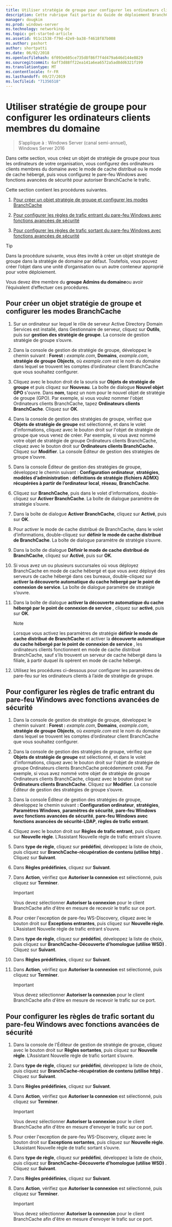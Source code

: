 ```yaml
---
title: Utiliser stratégie de groupe pour configurer les ordinateurs clients membres du domaine
description: Cette rubrique fait partie du Guide de déploiement BranchCache pour Windows Server 2016, qui montre comment déployer BranchCache en mode de cache distribué et hébergé pour optimiser l’utilisation de la bande passante WAN dans les filiales.
manager: dougkim
ms.prod: windows-server
ms.technology: networking-bc
ms.topic: get-started-article
ms.assetid: 911c1538-f79d-42e9-ba38-f4618f87b008
ms.author: pashort
author: shortpatti
ms.date: 06/02/2018
ms.openlocfilehash: 6f093e605ce735d8f86f7f4d479a646d144e8829
ms.sourcegitcommit: 6aff3d88ff22ea141a6ea6572a5ad8dd6321f199
ms.translationtype: MT
ms.contentlocale: fr-FR
ms.lasthandoff: 09/27/2019
ms.locfileid: "71356518"
---
```

# <a name="use-group-policy-to-configure-domain-member-client-computers"></a>Utiliser stratégie de groupe pour configurer les ordinateurs clients membres du domaine

>S’applique à : Windows Server (canal semi-annuel), Windows Server 2016

Dans cette section, vous créez un objet de stratégie de groupe pour tous les ordinateurs de votre organisation, vous configurez des ordinateurs clients membres du domaine avec le mode de cache distribué ou le mode de cache hébergé, puis vous configurez le pare-feu Windows avec fonctions avancées de sécurité pour autoriser BranchCache le trafic.  
  
Cette section contient les procédures suivantes.  
  
1.  [Pour créer un objet stratégie de groupe et configurer les modes BranchCache](#bkmk_gp)  
  
2.  [Pour configurer les règles de trafic entrant du pare-feu Windows avec fonctions avancées de sécurité](#bkmk_inbound)  
  
3.  [Pour configurer les règles de trafic sortant du pare-feu Windows avec fonctions avancées de sécurité](#bkmk_outbound)  
  
> [!TIP]  
> Dans la procédure suivante, vous êtes invité à créer un objet stratégie de groupe dans la stratégie de domaine par défaut. Toutefois, vous pouvez créer l’objet dans une unité d’organisation ou un autre conteneur approprié pour votre déploiement.  
  
Vous devez être membre du **groupe Admins du domaine**ou avoir l’équivalent d’effectuer ces procédures.  
  
## <a name="bkmk_gp"></a>Pour créer un objet stratégie de groupe et configurer les modes BranchCache  
  
1.  Sur un ordinateur sur lequel le rôle de serveur Active Directory Domain Services est installé, dans Gestionnaire de serveur, cliquez sur **Outils**, puis sur **gestion des stratégie de groupe**. La console de gestion stratégie de groupe s’ouvre.  
  
2.  Dans la console de gestion de stratégie de groupe, développez le chemin suivant : **Forest :** *example.com*, **Domains**, *example.com*, **stratégie de groupe Objects**, où *example.com* est le nom du domaine dans lequel se trouvent les comptes d’ordinateur client BranchCache que vous souhaitez configurer.  
  
3.  Cliquez avec le bouton droit de la souris sur **Objets de stratégie de groupe** et puis cliquez sur **Nouveau**. La boîte de dialogue **Nouvel objet GPO** s'ouvre. Dans **nom**, tapez un nom pour le nouvel objet de stratégie de groupe (GPO). Par exemple, si vous voulez nommer l'objet Ordinateurs clients BranchCache, tapez **Ordinateurs clients BranchCache**. Cliquez sur **OK**.  
  
4.  Dans la console de gestion des stratégies de groupe, vérifiez que **Objets de stratégie de groupe** est sélectionné, et dans le volet d'informations, cliquez avec le bouton droit sur l'objet de stratégie de groupe que vous venez de créer. Par exemple, si vous avez nommé votre objet de stratégie de groupe Ordinateurs clients BranchCache, cliquez avec le bouton droit sur **Ordinateurs clients BranchCache**. Cliquez sur **Modifier**. La console Éditeur de gestion des stratégies de groupe s’ouvre.  
  
5.  Dans la console Éditeur de gestion des stratégies de groupe, développez le chemin suivant : **Configuration ordinateur**, **stratégies**, **modèles d’administration : définitions de stratégie (fichiers ADMX) récupérées à partir de l’ordinateur local**, **réseau**, **BranchCache**.  
  
6.  Cliquez sur **BranchCache**, puis dans le volet d'informations, double-cliquez sur **Activer BranchCache**. La boîte de dialogue paramètre de stratégie s’ouvre.  
  
7.  Dans la boîte de dialogue **Activer BranchCache**, cliquez sur **Activé**, puis sur **OK**.  
  
8.  Pour activer le mode de cache distribué de BranchCache, dans le volet d’informations, double-cliquez sur **définir le mode de cache distribué de BranchCache**. La boîte de dialogue paramètre de stratégie s’ouvre.  
  
9. Dans la boîte de dialogue **Définir le mode de cache distribué de BranchCache**, cliquez sur **Activé**, puis sur **OK**.  
  
10. Si vous avez un ou plusieurs succursales où vous déployez BranchCache en mode de cache hébergé et que vous avez déployé des serveurs de cache hébergé dans ces bureaux, double-cliquez sur **activer la découverte automatique du cache hébergé par le point de connexion de service**. La boîte de dialogue paramètre de stratégie s’ouvre.  
  
11. Dans la boîte de dialogue **activer la découverte automatique du cache hébergé par le point de connexion de service** , cliquez sur **activé**, puis sur **OK**.  
  
    > [!NOTE]  
    > Lorsque vous activez les paramètres de stratégie **définir le mode de cache distribué de BranchCache** et activer la **découverte automatique du cache hébergé par le point de connexion de service** , les ordinateurs clients fonctionnent en mode de cache distribué BranchCache, sauf s’ils trouvent un serveur de cache hébergé dans la filiale, à partir duquel ils opèrent en mode de cache hébergé.  
  
12. Utilisez les procédures ci-dessous pour configurer les paramètres de pare-feu sur les ordinateurs clients à l’aide de stratégie de groupe.  
  
## <a name="bkmk_inbound"></a>Pour configurer les règles de trafic entrant du pare-feu Windows avec fonctions avancées de sécurité  
  
1.  Dans la console de gestion de stratégie de groupe, développez le chemin suivant : **Forest :** *example.com*, **Domains**, *example.com*, **stratégie de groupe Objects**, où *example.com* est le nom du domaine dans lequel se trouvent les comptes d’ordinateur client BranchCache que vous souhaitez configurer.  
  
2.  Dans la console de gestion des stratégies de groupe, vérifiez que **Objets de stratégie de groupe** est sélectionné, et dans le volet d'informations, cliquez avec le bouton droit sur l'objet de stratégie de groupe Ordinateurs clients BranchCache précédemment créé. Par exemple, si vous avez nommé votre objet de stratégie de groupe Ordinateurs clients BranchCache, cliquez avec le bouton droit sur **Ordinateurs clients BranchCache**. Cliquez sur **Modifier**. La console Éditeur de gestion des stratégies de groupe s’ouvre.  
  
3.  Dans la console Éditeur de gestion des stratégies de groupe, développez le chemin suivant **: Configuration ordinateur**, **stratégies**, **Paramètres Windows**, **paramètres de sécurité**, **pare-feu Windows avec fonctions avancées de sécurité**, **pare-feu Windows avec fonctions avancées de sécurité-LDAP**, **règles de trafic entrant**.  
  
4.  Cliquez avec le bouton droit sur **Règles de trafic entrant**, puis cliquez sur **Nouvelle règle**. L’Assistant Nouvelle règle de trafic entrant s’ouvre.  
  
5.  Dans **type de règle**, cliquez sur **prédéfini**, développez la liste de choix, puis cliquez sur **BranchCache-récupération de contenu (utilise http)** . Cliquez sur **Suivant**.  
  
6.  Dans **Règles prédéfinies**, cliquez sur **Suivant**.  
  
7.  Dans **Action**, vérifiez que **Autoriser la connexion** est sélectionné, puis cliquez sur **Terminer**.  
  
    > [!IMPORTANT]  
    > Vous devez sélectionner **Autoriser la connexion** pour le client BranchCache afin d'être en mesure de recevoir le trafic sur ce port.  
  
8.  Pour créer l'exception de pare-feu WS-Discovery, cliquez avec le bouton droit sur **Exceptions entrantes**, puis cliquez sur **Nouvelle règle**. L’Assistant Nouvelle règle de trafic entrant s’ouvre.  
  
9. Dans **type de règle**, cliquez sur **prédéfini**, développez la liste de choix, puis cliquez sur **BranchCache-Découverte d’homologue (utilise WSD)** . Cliquez sur **Suivant**.  
  
10. Dans **Règles prédéfinies**, cliquez sur **Suivant**.  
  
11. Dans **Action**, vérifiez que **Autoriser la connexion** est sélectionné, puis cliquez sur **Terminer**.  
  
    > [!IMPORTANT]  
    > Vous devez sélectionner **Autoriser la connexion** pour le client BranchCache afin d'être en mesure de recevoir le trafic sur ce port.  
  
## <a name="bkmk_outbound"></a>Pour configurer les règles de trafic sortant du pare-feu Windows avec fonctions avancées de sécurité  
  
1.  Dans la console de l'Éditeur de gestion de stratégie de groupe, cliquez avec le bouton droit sur **Règles sortantes**, puis cliquez sur **Nouvelle règle**. L’Assistant Nouvelle règle de trafic sortant s’ouvre.  
  
2.  Dans **type de règle**, cliquez sur **prédéfini**, développez la liste de choix, puis cliquez sur **BranchCache-récupération de contenu (utilise http)** . Cliquez sur **Suivant**.  
  
3.  Dans **Règles prédéfinies**, cliquez sur **Suivant**.  
  
4.  Dans **Action**, vérifiez que **Autoriser la connexion** est sélectionné, puis cliquez sur **Terminer**.  
  
    > [!IMPORTANT]  
    > Vous devez sélectionner **Autoriser la connexion** pour le client BranchCache afin d'être en mesure d'envoyer le trafic sur ce port.  
  
5.  Pour créer l'exception de pare-feu WS-Discovery, cliquez avec le bouton droit sur **Exceptions sortantes**, puis cliquez sur **Nouvelle règle**. L’Assistant Nouvelle règle de trafic sortant s’ouvre.  
  
6.  Dans **type de règle**, cliquez sur **prédéfini**, développez la liste de choix, puis cliquez sur **BranchCache-Découverte d’homologue (utilise WSD)** . Cliquez sur **Suivant**.  
  
7.  Dans **Règles prédéfinies**, cliquez sur **Suivant**.  
  
8.  Dans **Action**, vérifiez que **Autoriser la connexion** est sélectionné, puis cliquez sur **Terminer**.  
  
    > [!IMPORTANT]  
    > Vous devez sélectionner **Autoriser la connexion** pour le client BranchCache afin d'être en mesure d'envoyer le trafic sur ce port.  
  


